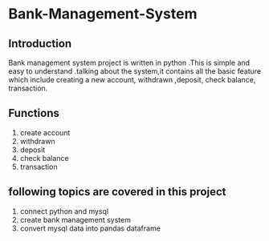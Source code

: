 # Bank-Management-System
## Introduction
Bank management system project is written in python .This is simple and easy to understand .talking about the system,it contains all the basic feature which include creating a new account, withdrawn ,deposit, check balance, transaction.

## Functions
1. create account
2. withdrawn
3. deposit
4. check balance
5. transaction
## following topics are covered in this project
1. connect python and mysql
2. create bank management system
3. convert mysql data into pandas dataframe
